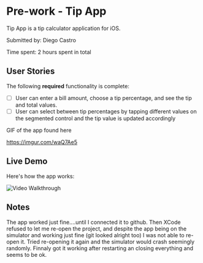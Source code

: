 # Pre-work - Tip App

Tip App is a tip calculator application for iOS.

Submitted by: Diego Castro

Time spent: 2 hours spent in total

## User Stories

The following **required** functionality is complete:

* [ ] User can enter a bill amount, choose a tip percentage, and see the tip and total values.
* [ ] User can select between tip percentages by tapping different values on the segmented control and the tip value is updated accordingly

GIF of the app found here


 https://imgur.com/waQ7Ae5
 
 ## Live Demo

Here's how the app works:

<img src='http://g.recordit.co/m8SCpmqUM9.gif' title='Video Walkthrough' width='' alt='Video Walkthrough' />


## Notes

The app worked just fine....until I connected it to github. Then XCode refused to let me re-open the project, and despite the app being on the simulator and working just fine (git looked alright too) I was not able to re-open it. Tried re-opening it again and the simulator would crash seemingly randomly. Finnaly got it working after restarting an closing everything and seems to be ok.
